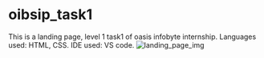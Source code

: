 # oibsip_task1
This is a landing page, level 1 task1 of oasis infobyte internship.
Languages used: HTML, CSS.
IDE used: VS code.
![landing_page_img](https://user-images.githubusercontent.com/124760046/222947713-d16e22cf-10fd-4fd5-9ebb-66ec7f7e28af.png)
